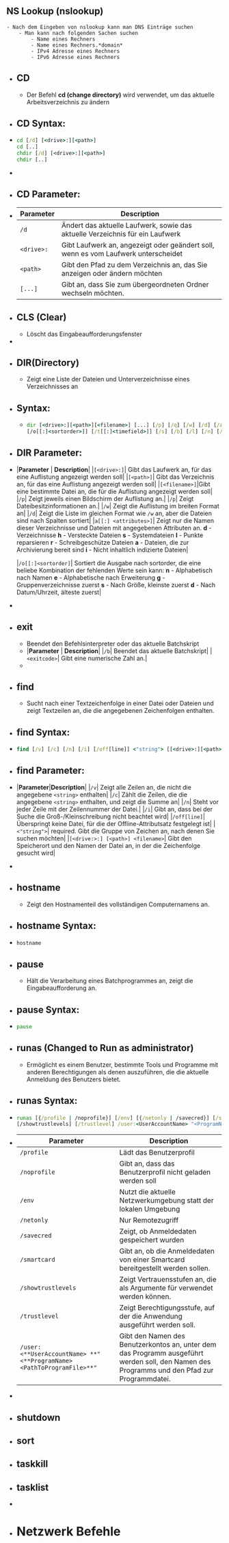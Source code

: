 ## NS Lookup (nslookup)
	- Nach dem Eingeben von nslookup kann man DNS Einträge suchen
		- Man kann nach folgenden Sachen suchen
			- Name eines Rechners
			- Name eines Rechners.*domain*
			- IPv4 Adresse eines Rechners
			- IPv6 Adresse eines Rechners
- ## CD
	- Der Befehl **cd (change directory)** wird verwendet, um das aktuelle Arbeitsverzeichnis zu ändern
- ## CD Syntax:
- ```cmd
  cd [/d] [<drive>:][<path>]
  cd [..]
  chdir [/d] [<drive>:][<path>]
  chdir [..]
  ```
-
- ## CD Parameter:
- |**Parameter**                     | **Description**| 
  |---------------------------|-----------------|
  | `/d`                            | Ändert das aktuelle Laufwerk, sowie das aktuelle Verzeichnis für ein Laufwerk|
  | `<drive>:`| Gibt Laufwerk an, angezeigt oder geändert soll, wenn es vom Laufwerk unterscheidet|
  |`<path>`| Gibt den Pfad zu dem Verzeichnis an, das Sie anzeigen oder ändern möchten|
  |`[...]`|Gibt an, dass Sie zum übergeordneten Ordner wechseln möchten.|
- ## CLS (Clear)
	- Löscht das Eingabeaufforderungsfenster
-
- ## DIR(Directory)
	- Zeigt eine Liste der Dateien und Unterverzeichnisse eines Verzeichnisses an
- ## Syntax:
	- ```cmd
	  dir [<drive>:][<path>][<filename>] [...] [/p] [/q] [/w] [/d] [/a[[:]<attributes>]
	  [/o[[:]<sortorder>]] [/t[[:]<timefield>]] [/s] [/b] [/l] [/n] [/x] [/c] [/4] [/r]
	  ```
- ## DIR Parameter:
- |**Parameter** | **Description**|
  |`[<drive>:]`| Gibt das Laufwerk an, für das eine Auflistung angezeigt werden soll|
  |`[<path>]`| Gibt das Verzeichnis an, für das eine Auflistung angezeigt werden soll|
  |`[<filename>]`|Gibt eine bestimmte Datei an, die für die Auflistung angezeigt werden soll|
  |`/p`| Zeigt jeweils einen Bildschirm der Auflistung an.|
  |`/p`| Zeigt Dateibesitzinformationen an.|
  |`/w`| Zeigt die Auflistung im breiten Format an|
  |`/d`| Zeigt die Liste im gleichen Format wie `/w` an, aber die Dateien sind nach Spalten sortiert|
  |`a[[:] <attributes>]`| Zeigt nur die Namen dieser Verzeichnisse und Dateien mit angegebenen Attributen an.
  **d** - Verzeichnisse
  **h** - Versteckte Dateien
  **s** - Systemdateien
  **I** - Punkte reparsieren
  **r** - Schreibgeschütze Dateien
  **a** - Dateien, die zur Archivierung bereit sind
  **i** - Nicht inhaltlich indizierte Dateien|
  
  |`/o[[:]<sortorder]`| Sortiert die Ausgabe nach sortorder, die eine beliebe Kombination der fehlenden Werte sein kann: 
  **n** - Alphabetisch nach Namen
  **e** - Alphabetische nach Erweiterung
  **g** - Gruppenverzeichnisse zuerst
  **s** - Nach Größe, kleinste zuerst
  **d** - Nach Datum/Uhrzeit, älteste zuerst|
-
- ## exit
	- Beendet den Befehlsinterpreter oder das aktuelle Batchskript
	- |**Parameter** | **Description**|
	  |`/b`| Beendet das aktuelle Batchskript|
	  |`<exitcode>`| Gibt eine numerische Zahl an.|
	-
- ## find
	- Sucht nach einer Textzeichenfolge in einer Datei oder Dateien und zeigt Textzeilen an, die die angegebenen Zeichenfolgen enthalten.
- ## find Syntax:
- ```cmd
  find [/v] [/c] [/n] [/i] [/off[line]] <"string"> [[<drive>:][<path>]<filename>[...]]
  ```
- ## find Parameter:
- |**Parameter**|**Description**|
  |`/v`| Zeigt alle Zeilen an, die nicht die angegebene `<string>` enthalten|
  |`/c`| Zählt die Zeilen, die die angegebene `<string>` enthalten, und zeigt die Summe an|
  |`/n`| Steht vor jeder Zeile mit der Zeilennummer der Datei.|
  |`/i`| Gibt an, dass bei der Suche die Groß-/Kleinschreibung nicht beachtet wird|
  |`/off[line]`| Überspringt keine Datei, für die der Offline-Attributsatz festgelegt ist|
  |`<"string">`| required. Gibt die Gruppe von Zeichen an, nach denen Sie suchen möchten|
  |`[<drive:>:] [<path>] <filename>`| Gibt den Speicherort und den Namen der Datei an, in der die Zeichenfolge gesucht wird|
-
- ## hostname
	- Zeigt den Hostnamenteil des vollständigen Computernamens an.
- ## hostname Syntax:
- ```cmd
  hostname
  ```
- ## pause
	- Hält die Verarbeitung eines Batchprogrammes an, zeigt die Eingabeaufforderung an.
- ## pause Syntax:
- ```cmd
  pause
  ```
- ## runas (Changed to Run as administrator)
	- Ermöglicht es einem Benutzer, bestimmte Tools und Programme mit anderen Berechtigungen als denen auszuführen, die die aktuelle Anmeldung des Benutzers bietet.
- ## runas Syntax:
- ```cmd
  runas [{/profile | /noprofile}] [/env] [{/netonly | /savecred}] [/smartcard]
  [/showtrustlevels] [/trustlevel] /user:<UserAccountName> "<ProgramName> <PathToProgramFile>"
  ```
- | **Parameter**      | **Description**                                                                 |
  |----------------|------------------------------------------------------------------------------|
  | `/profile`     | Lädt das Benutzerprofil                                                      |
  | `/noprofile`  | Gibt an, dass das Benutzerprofil nicht geladen werden soll                   |
  | `/env`         | Nutzt die aktuelle Netzwerkumgebung statt der lokalen Umgebung               |
  | `/netonly`     | Nur Remotezugriff                                                             |
  | `/savecred`    | Zeigt, ob Anmeldedaten gespeichert wurden                                   |
  |`/smartcard`   | Gibt an, ob die Anmeldedaten von einer Smartcard bereitgestellt werden sollen.|
  |`/showtrustlevels`| Zeigt Vertrauensstufen an, die als Argumente für verwendet werden können.|
  |`/trustlevel`|  Zeigt Berechtigungsstufe, auf der die Anwendung ausgeführt werden soll.|
  |`/user:<**UserAccountName> **"<**ProgramName> <PathToProgramFile>**"`| Gibt den Namen des Benutzerkontos an, unter dem das Programm ausgeführt werden soll, den Namen des Programms und den Pfad zur Programmdatei.|
-
- ## shutdown
- ## sort
- ## taskkill
- ## tasklist
-
- # Netzwerk Befehle